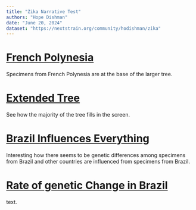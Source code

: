```yaml
---
title: "Zika Narrative Test"
authors: "Hope Dishman"
date: "June 20, 2024"
dataset: "https://nextstrain.org/community/hodishman/zika"
---
```

# [French Polynesia](https://nextstrain.org/community/hodishman/zika?f_country=French%20Polynesia)

Specimens from French Polynesia are at the base of the larger tree.

# [Extended Tree](https://nextstrain.org/community/hodishman/zika?f_country=American%20Samoa,Brazil,Colombia,Dominican%20Republic,Ecuador,French%20Polynesia,Guatemala,Honduras,Nicaragua,Panama,Puerto%20Rico,USA,Venezuela)

See how the majority of the tree fills in the screen.

# [Brazil Influences Everything](https://nextstrain.org/community/hodishman/zika?d=tree,map&f_country=Brazil&p=grid)

Interesting how there seems to be genetic differences among specimens from Brazil and other countries are influenced from specimens from Brazil.

# [Rate of genetic Change in Brazil](https://nextstrain.org/community/hodishman/zika?d=tree,map&f_country=Brazil&l=clock&p=grid)

text.
